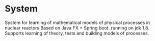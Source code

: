 # System
System for learning of mathematical models of physical processes in nuclear reactors
Based on Java FX + Spring boot, running on jdk 1.8.
Supports learning of theory, tests and building models of processes.
